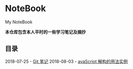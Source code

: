 # NoteBook
My NoteBook

**本仓库包含本人平时的一些学习笔记及摘抄**

## 目录

2018-07-25 - [Git 笔记](https://github.com/ChanMenglin/NoteBook/blob/master/2018-07-25%20Git/Git%20笔记.md)
2018-08-03 - [avaScriot 解构的用法实例](https://github.com/ChanMenglin/NoteBook/blob/master/JavaScript/JavaScript_%20Destructuring.js)
